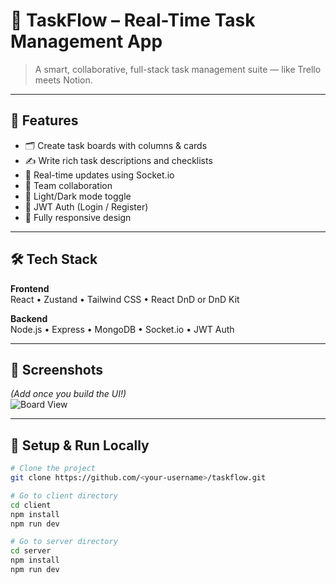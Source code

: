 # 🧠 TaskFlow – Real-Time Task Management App

> A smart, collaborative, full-stack task management suite — like Trello meets Notion.

---



## 🚀 Features

- 🗂 Create task boards with columns & cards  
- ✍️ Write rich task descriptions and checklists  
- 🔄 Real-time updates using Socket.io  
- 👥 Team collaboration  
- 🌙 Light/Dark mode toggle  
- 🔐 JWT Auth (Login / Register)  
- 📱 Fully responsive design

---

## 🛠 Tech Stack

**Frontend**  
React • Zustand • Tailwind CSS • React DnD or DnD Kit

**Backend**  
Node.js • Express • MongoDB • Socket.io • JWT Auth

---

## 📸 Screenshots  
*(Add once you build the UI!)*  
![Board View](./screenshots/board.png)

---

## 🧪 Setup & Run Locally

```bash
# Clone the project
git clone https://github.com/<your-username>/taskflow.git

# Go to client directory
cd client
npm install
npm run dev

# Go to server directory
cd server
npm install
npm run dev
